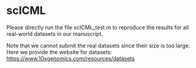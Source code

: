 # scICML

Please directly run the file scICML_test.m to reproduce the results for all real-world datasets in our manuscript.

Note that we cannot submit the real datasets since their size is too large. Here we provide the website for datasets:
https://www.10xgenomics.com/resources/datasets

